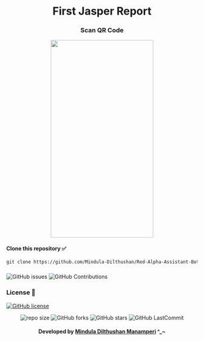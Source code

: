 <div align="center">

# First Jasper Report
</div>

<div align="center">

<h3> Scan QR Code </h3>

<img src="https://github.com/Mindula-Dilthushan/Red-Alpha-Assistant-Bot/blob/dev_shan/assets/redalphabot.jpg" width="270px" height="519px"> 
</div>

#### Clone this repository ✅
```md
git clone https://github.com/Mindula-Dilthushan/Red-Alpha-Assistant-Bot.git
```
###

![GitHub issues](https://img.shields.io/github/issues/Mindula-Dilthushan/First-Jasper-Report?&labelColor=black&color=eb3b5a&label=Issues&logo=issues&logoColor=black&style=for-the-badge)
![GitHub Contributions](https://img.shields.io/github/contributors/Mindula-Dilthushan/First-Jasper-Report?&labelColor=black&color=8854d0&style=for-the-badge)

### License 📝
[![GitHub license](https://img.shields.io/github/license/Mindula-Dilthushan/First-Jasper-Report?&labelColor=black&color=3867d6&style=for-the-badge)](https://github.com/Mindula-Dilthushan/First-Jasper-Report/blob/license/LICENSE)

<div align="center">

![repo size](https://img.shields.io/github/repo-size/Mindula-Dilthushan/First-Jasper-Report?label=Repo%20Size&style=for-the-badge&labelColor=black&color=20bf6b)
![GitHub forks](https://img.shields.io/github/forks/Mindula-Dilthushan/First-Jasper-Report?&labelColor=black&color=0fb9b1&style=for-the-badge)
![GitHub stars](https://img.shields.io/github/stars/Mindula-Dilthushan/First-Jasper-Report?&labelColor=black&color=f7b731&style=for-the-badge)
![GitHub LastCommit](https://img.shields.io/github/last-commit/Mindula-Dilthushan/First-Jasper-Report?logo=github&labelColor=black&color=d1d8e0&style=for-the-badge)

</div>

<div align="center"> 

#### Developed by [Mindula Dilthushan Manamperi](http://minduladilthushan.netlify.app/) ^_~
</div>








